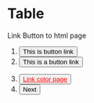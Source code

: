 # Table 

Link Button to html page
1. <input type="button" value="This is button link" onclick="window.location.href='../...htm'">
2. <form action="../...htm">
     <input type="submit" value="This is a button link">
   </form>
3. <button><a href="link/...htm" style="color:red">Link color page</a></button>
4. <button id="nextButton" class='btn btn-primary btn-lg' type="submit" onClick="LoadNextInputValues()">Next</button>
